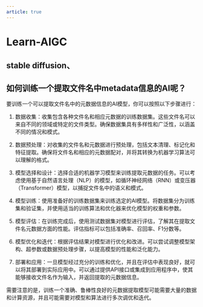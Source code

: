 ```yaml
---
article: true
---
```


# Learn-AIGC

## stable diffusion、

## 如何训练一个提取文件名中metadata信息的AI呢？

要训练一个可以提取文件名中的元数据信息的AI模型，你可以按照以下步骤进行：

1. 数据收集：收集包含各种文件名和相应元数据的训练数据集。这些文件名可以来自不同的领域或特定的文件类型。确保数据集具有多样性和广泛性，以涵盖不同的情况和模式。

2. 数据预处理：对收集的文件名和元数据进行预处理，包括文本清理、标记化和特征提取。确保将文件名和相应的元数据配对，并将其转换为机器学习算法可以理解的格式。

3. 模型选择和设计：选择合适的机器学习模型来训练提取元数据的任务。可以考虑使用基于自然语言处理（NLP）的模型，如循环神经网络（RNN）或变压器（Transformer）模型，以捕捉文件名中的语义和模式。

4. 模型训练：使用准备好的训练数据集来训练选定的AI模型。将数据集分为训练集和验证集，并使用适当的训练算法和优化器来优化模型的权重和参数。

5. 模型评估：在训练完成后，使用测试数据集对模型进行评估，了解其在提取文件名元数据方面的性能。评估指标可以包括准确率、召回率、F1分数等。

6. 模型优化和迭代：根据评估结果对模型进行优化和改进。可以尝试调整模型架构、超参数或数据预处理步骤，以提高模型的性能和泛化能力。

7. 部署和应用：一旦模型经过充分的训练和优化，并且在评估中表现良好，就可以将其部署到实际应用中。可以通过提供API接口或集成到应用程序中，使其能够接收文件名作为输入，并返回提取的元数据信息。

需要注意的是，训练一个准确、鲁棒性良好的元数据提取模型可能需要大量的数据和计算资源，并且可能需要对模型和算法进行多次调优和迭代。